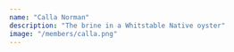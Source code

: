 ```yaml
---
name: "Calla Norman"
description: "The brine in a Whitstable Native oyster"
image: "/members/calla.png"
---
```

